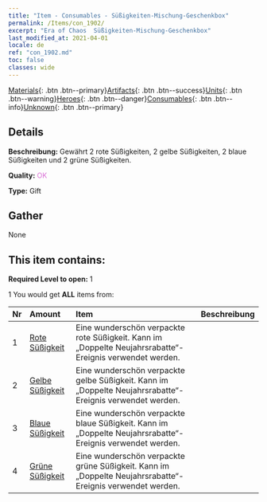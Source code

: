 ```yaml
---
title: "Item - Consumables - Süßigkeiten-Mischung-Geschenkbox"
permalink: /Items/con_1902/
excerpt: "Era of Chaos  Süßigkeiten-Mischung-Geschenkbox"
last_modified_at: 2021-04-01
locale: de
ref: "con_1902.md"
toc: false
classes: wide
---
```

 [Materials](/de/Items/){: .btn .btn--primary}[Artifacts](/de/Items/Artifacts/){: .btn .btn--success}[Units](/de/Items/Units/){: .btn .btn--warning}[Heroes](/de/Items/Heroes/){: .btn .btn--danger}[Consumables](/de/Items/Consumables/){: .btn .btn--info}[Unknown](/de/Items/Unknown/){: .btn .btn--primary}

## Details
 **Beschreibung:** Gewährt 2 rote Süßigkeiten, 2 gelbe Süßigkeiten, 2 blaue Süßigkeiten und 2 grüne Süßigkeiten.

 **Quality:** <span style="color: #DA70D6">OK</span>

 **Type:** Gift

## Gather

  None

## This item contains:

 **Required Level to open:** 1

 1 You would get **ALL** items  from:

  | Nr | Amount |     Item    | Beschreibung |
  |:---|:-------|:------------|:-----------:|
  | 1 | [Rote Süßigkeit](/de/Items/con_549/) | Eine wunderschön verpackte rote Süßigkeit. Kann im „Doppelte Neujahrsrabatte“-Ereignis verwendet werden. | 
  | 2 | [Gelbe Süßigkeit](/de/Items/con_550/) | Eine wunderschön verpackte gelbe Süßigkeit. Kann im „Doppelte Neujahrsrabatte“-Ereignis verwendet werden. | 
  | 3 | [Blaue Süßigkeit](/de/Items/con_551/) | Eine wunderschön verpackte blaue Süßigkeit. Kann im „Doppelte Neujahrsrabatte“-Ereignis verwendet werden. | 
  | 4 | [Grüne Süßigkeit](/de/Items/con_552/) | Eine wunderschön verpackte grüne Süßigkeit. Kann im „Doppelte Neujahrsrabatte“-Ereignis verwendet werden. | 
